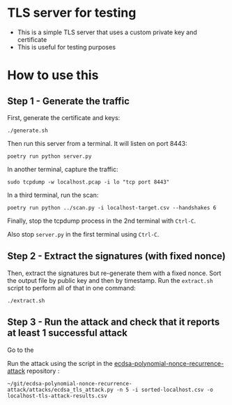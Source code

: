 # TLS server for testing

* This is a simple TLS server that uses a custom private key and certificate
* This is useful for testing purposes


# How to use this

## Step 1 - Generate the traffic

First, generate the certificate and keys:

```
./generate.sh
```

Then run this server from a terminal. It will listen on port 8443:

```
poetry run python server.py
```

In another terminal, capture the traffic:

```
sudo tcpdump -w localhost.pcap -i lo "tcp port 8443"
```

In a third terminal, run the scan:
```
poetry run python ../scan.py -i localhost-target.csv --handshakes 6
```

Finally, stop the tcpdump process in the 2nd terminal with `Ctrl-C`.

Also stop `server.py` in the first terminal using `Ctrl-C`.


## Step 2 - Extract the signatures (with fixed nonce)

Then, extract the signatures but re-generate them with a fixed nonce.
Sort the output file by public key and then by timestamp.
Run the `extract.sh` script to perform all of that in one command:

```
./extract.sh
```

## Step 3 - Run the attack and check that it reports at least 1 successful attack

Go to the 

Run the attack using the script in the [ecdsa-polynomial-nonce-recurrence-attack](https://github.com/kudelskisecurity/ecdsa-polynomial-nonce-recurrence-attack) repository :

```
~/git/ecdsa-polynomial-nonce-recurrence-attack/attacks/ecdsa_tls_attack.py -n 5 -i sorted-localhost.csv -o localhost-tls-attack-results.csv
```